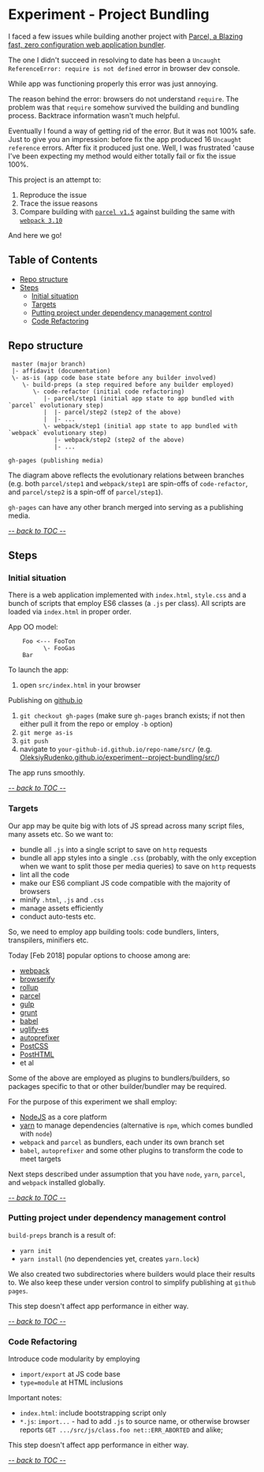 # Experiment - Project Bundling

I faced a few issues while building another project with
[Parcel, a Blazing fast, zero configuration web application bundler](https://parceljs.org/).

The one I didn't succeed in resolving to date has been a
`Uncaught ReferenceError: require is not defined` error in
browser dev console.

While app was functioning properly this error was just annoying.

The reason behind the error: browsers do not understand `require`.
The problem was that `require` somehow survived the building and
bundling process. Backtrace information wasn't much helpful.

Eventually I found a way of getting rid of the error. But it was
not 100% safe. Just to give you an impression: before fix the app
produced 16 `Uncaught reference` errors. After fix it produced
just one. Well, I was frustrated 'cause I've been expecting my method
would either totally fail or fix the issue 100%.

This project is an attempt to:
 1. Reproduce the issue
 2. Trace the issue reasons
 3. Compare building with [`parcel v1.5`](https://parceljs.org/)
    against building the same with
    [`webpack 3.10`](https://webpack.js.org/guides/getting-started/)

And here we go!

<!-- START doctoc generated TOC please keep comment here to allow auto update -->
<!-- DON'T EDIT THIS SECTION, INSTEAD RE-RUN doctoc TO UPDATE -->
## Table of Contents

- [Repo structure](#repo-structure)
- [Steps](#steps)
  - [Initial situation](#initial-situation)
  - [Targets](#targets)
  - [Putting project under dependency management control](#putting-project-under-dependency-management-control)
  - [Code Refactoring](#code-refactoring)

<!-- END doctoc generated TOC please keep comment here to allow auto update -->

## Repo structure

```
 master (major branch)
 |- affidavit (documentation)
 \- as-is (app code base state before any builder involved)
    \- build-preps (a step required before any builder employed)
       \- code-refactor (initial code refactoring)
          |- parcel/step1 (initial app state to app bundled with `parcel` evolutionary step)
          |  |- parcel/step2 (step2 of the above)
          |  |- ...
          \- webpack/step1 (initial app state to app bundled with `webpack` evolutionary step)
             |- webpack/step2 (step2 of the above)
             |- ...

gh-pages (publishing media)
```

The diagram above reflects the evolutionary relations between branches
(e.g. both `parcel/step1` and `webpack/step1` are spin-offs
of `code-refactor`, and `parcel/step2` is a spin-off of `parcel/step1`).

`gh-pages` can have any other branch merged into serving as a publishing
media.

[_-- back to TOC --_](#table-of-contents)

## Steps

### Initial situation

There is a web application implemented with
`index.html`, `style.css` and a bunch of scripts that
employ ES6 classes (a `.js` per class).
All scripts are loaded via `index.html` in proper order.

App OO model:
```
    Foo <--- FooTon
          \- FooGas
    Bar
```

To launch the app:
 1. open `src/index.html` in your browser

Publishing on [github.io](https://github.io/)
 1. `git checkout gh-pages`
    (make sure `gh-pages` branch exists; if not then either pull it
    from the repo or employ `-b` option)
 2. `git merge as-is`
 3. `git push`
 4. navigate to `your-github-id.github.io/repo-name/src/`
    (e.g. [OleksiyRudenko.github.io/experiment--project-bundling/src/](/experiment--project-bundling/src/))

The app runs smoothly.

[_-- back to TOC --_](#table-of-contents)

### Targets

Our app may be quite big with lots of JS spread across many
script files, many assets etc. So we want to:
 - bundle all `.js` into a single script to save on `http` requests
 - bundle all app styles into a single `.css`
   (probably, with the only exception when we want to split those
   per media queries)
   to save on `http` requests
 - lint all the code
 - make our ES6 compliant JS code compatible with the majority
   of browsers
 - minify `.html`, `.js` and `.css`
 - manage assets efficiently
 - conduct auto-tests etc.

So, we need to employ app building tools: code bundlers, linters,
transpilers, minifiers etc.

Today [Feb 2018] popular options to choose among are:
 - [webpack](https://webpack.js.org/)
 - [browserify](http://browserify.org/)
 - [rollup](https://rollupjs.org/guide/en)
 - [parcel](https://parceljs.org/)
 - [gulp](https://gulpjs.com/)
 - [grunt](https://gruntjs.com/)
 - [babel](https://babeljs.io/)
 - [uglify-es](https://www.npmjs.com/package/uglify-es)
 - [autoprefixer](https://www.npmjs.com/package/autoprefixer)
 - [PostCSS](http://postcss.org/)
 - [PostHTML](https://github.com/posthtml/posthtml)
 - et al

Some of the above are employed as plugins to bundlers/builders,
so packages specific to that or other builder/bundler may be required.

For the purpose of this experiment we shall employ:
 - [NodeJS](https://nodejs.org/) as a core platform
 - [yarn](https://yarnpkg.com/) to manage dependencies
   (alternative is `npm`, which comes bundled with `node`)
 - `webpack` and `parcel` as bundlers, each under its own branch set
 - `babel`, `autoprefixer` and some other plugins to transform
   the code to meet targets

Next steps described under assumption that you have `node`, `yarn`,
`parcel`, and `webpack` installed globally.

[_-- back to TOC --_](#table-of-contents)

### Putting project under dependency management control

`build-preps` branch is a result of:
 - `yarn init`
 - `yarn install` (no dependencies yet, creates `yarn.lock`)

We also created two subdirectories where builders would place
their results to. We also keep these under version control to
simplify publishing at `github pages`.

This step doesn't affect app performance in either way.

[_-- back to TOC --_](#table-of-contents)

### Code Refactoring

Introduce code modularity by employing
 - `import/export` at JS code base
 - `type=module` at HTML inclusions

Important notes:
 * `index.html`: include bootstrapping script only
 * `*.js`: `import...` - had to add `.js` to source name, or otherwise browser reports
     `GET .../src/js/class.foo net::ERR_ABORTED` and alike;

This step doesn't affect app performance in either way.

[_-- back to TOC --_](#table-of-contents)
